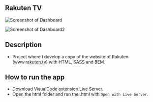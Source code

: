 ## Rakuten TV

![Screenshot of Dashboard](https://user-images.githubusercontent.com/57844775/120104277-f4e49700-c153-11eb-99c6-9e8119622ed3.png)

![Screenshot of Dashboard2](https://user-images.githubusercontent.com/57844775/120104284-fa41e180-c153-11eb-89b8-a81e10941c2f.png)

## Description

- Project where I develop a copy of the website of Rakuten (www.rakuten.tv) with HTML, SASS and BEM.

## How to run the app

- Download VisualCode extension Live Server.
- Open the html folder and run the .html with `Open with Live Server`.
